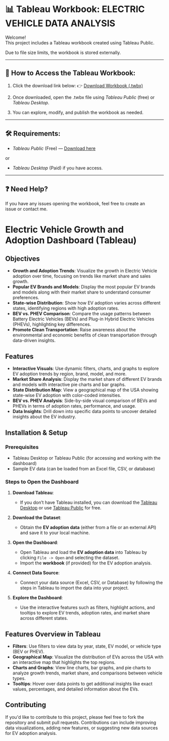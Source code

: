 # 📊 Tableau Workbook: ELECTRIC VEHICLE DATA ANALYSIS

Welcome!  
This project includes a Tableau workbook created using Tableau Public.

Due to file size limits, the workbook is stored externally.

---

## 🚀 How to Access the Tableau Workbook:

1. Click the download link below:
   👉 [Download Workbook (.twbx)](https://drive.google.com/file/d/1mXUR0QhfI3_pdpKxPZoM2gi-ogKP4MsA/view?usp=sharing)

2. Once downloaded, open the .twbx file using *Tableau Public* (free) or *Tableau Desktop*.

3. You can explore, modify, and publish the workbook as needed.

---

## 🛠 Requirements:

- *Tableau Public* (Free) — [Download here](https://public.tableau.com/en-us/s/download)

or

- *Tableau Desktop* (Paid) if you have access.

---

## ❓ Need Help?
If you have any issues opening the workbook, feel free to create an issue or contact me.
# Electric Vehicle Growth and Adoption Dashboard (Tableau)


## Objectives

- **Growth and Adoption Trends**: Visualize the growth in Electric Vehicle adoption over time, focusing on trends like market share and sales growth.
- **Popular EV Brands and Models**: Display the most popular EV brands and models along with their market share to understand consumer preferences.
- **State-wise Distribution**: Show how EV adoption varies across different states, identifying regions with high adoption rates.
- **BEV vs. PHEV Comparison**: Compare the usage patterns between Battery Electric Vehicles (BEVs) and Plug-in Hybrid Electric Vehicles (PHEVs), highlighting key differences.
- **Promote Clean Transportation**: Raise awareness about the environmental and economic benefits of clean transportation through data-driven insights.

## Features

- **Interactive Visuals**: Use dynamic filters, charts, and graphs to explore EV adoption trends by region, brand, model, and more.
- **Market Share Analysis**: Display the market share of different EV brands and models with interactive pie charts and bar graphs.
- **State Distribution Map**: View a geographical map of the USA showing state-wise EV adoption with color-coded intensities.
- **BEV vs. PHEV Analysis**: Side-by-side visual comparison of BEVs and PHEVs in terms of adoption rates, performance, and usage.
- **Data Insights**: Drill down into specific data points to uncover detailed insights about the EV industry.

## Installation & Setup

### Prerequisites

- Tableau Desktop or Tableau Public (for accessing and working with the dashboard)
- Sample EV data (can be loaded from an Excel file, CSV, or database)

### Steps to Open the Dashboard

1. **Download Tableau**:
   - If you don’t have Tableau installed, you can download the [Tableau Desktop](https://www.tableau.com/products/desktop) or use [Tableau Public](https://public.tableau.com/s/) for free.
   
2. **Download the Dataset**:
   - Obtain the **EV adoption data** (either from a file or an external API) and save it to your local machine.

3. **Open the Dashboard**:
   - Open Tableau and load the **EV adoption data** into Tableau by clicking `File -> Open` and selecting the dataset.
   - Import the **workbook** (if provided) for the EV adoption analysis.

4. **Connect Data Source**:
   - Connect your data source (Excel, CSV, or Database) by following the steps in Tableau to import the data into your project.

5. **Explore the Dashboard**:
   - Use the interactive features such as filters, highlight actions, and tooltips to explore EV trends, adoption rates, and market share across different states.

## Features Overview in Tableau

- **Filters**: Use filters to view data by year, state, EV model, or vehicle type (BEV or PHEV).
- **Geographical Map**: Visualize the distribution of EVs across the USA with an interactive map that highlights the top regions.
- **Charts and Graphs**: View line charts, bar graphs, and pie charts to analyze growth trends, market share, and comparisons between vehicle types.
- **Tooltips**: Hover over data points to get additional insights like exact values, percentages, and detailed information about the EVs.

## Contributing

If you'd like to contribute to this project, please feel free to fork the repository and submit pull requests. Contributions can include improving data visualizations, adding new features, or suggesting new data sources for EV adoption analysis.




